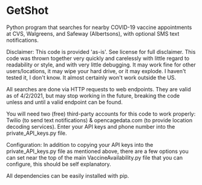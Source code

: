 # GetShot
Python program that searches for nearby COVID-19 vaccine appointments at CVS, Walgreens, and Safeway (Albertsons), with optional SMS text notifications.

Disclaimer:
This code is provided 'as-is'. See license for full disclaimer. This code was thrown together very quickly and carelessly with little regard to readability or style, and with very little debugging. It may work fine for other users/locations, it may wipe your hard drive, or it may explode. I haven't tested it, I don't know. It almost certainly won't work outside the US. 

All searches are done via HTTP requests to web endpoints. They are valid as of 4/2/2021, but may stop working in the future, breaking the code unless and until a valid endpoint can be found.

You will need two (free) third-party accounts for this code to work properly: Twilio (to send text notifications) & opencagedata.com (to provide location decoding services). Enter your API keys and phone number into the private_API_keys.py file. 

Configuration:
In addition to copying your API keys into the private_API_keys.py file as mentioned above, there are a few options you can set near the top of the main VaccineAvailability.py file that you can configure, this should be self explanatory.

All dependencies can be easily installed with pip.
